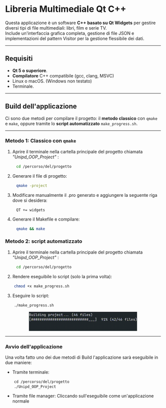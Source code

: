 
# Libreria Multimediale Qt C++

Questa applicazione è un software **C++ basato su Qt Widgets** per gestire diversi tipi di file multimediali: libri, film e serie TV.  
Include un'interfaccia grafica completa, gestione di file JSON e implementazioni del pattern Visitor per la gestione flessibile dei dati.

---

## Requisiti

- **Qt 5 o superiore**.
- **Compilatore** C++ compatibile (gcc, clang, MSVC)
- Linux o macOS. (Windows non testato)
- Terminale.

---

## Build dell'applicazione

Ci sono due metodi per compilare il progetto: il **metodo classico** con `qmake` e `make`, oppure tramite lo **script automatizzato** `make_progress.sh`.

---

### Metodo 1: Classico con `qmake`

1. Aprire il terminale nella cartella principale del progetto chiamata *"Unipd_OOP_Project"* :

```bash
	 cd /percorso/del/progetto
```
2. Generare il file di progetto:
```bash
	 qmake -project
```
3. Modificare manualmente il .pro generato e aggiungere la seguente riga dove si desidera:
```
	 QT += widgets
```
4. Generare il Makefile e compilare:
```bash
	 qmake && make
```
### Metodo 2: script automatizzato
1. Aprire il terminale nella cartella principale del progetto chiamata *"Unipd_OOP_Project"* :
```bash
	 cd /percorso/del/progetto
```
2. Rendere eseguibile lo script (solo la prima volta):
```bash
	chmod +x make_progress.sh
```
3. Eseguire lo script:
```bash
	./make_progress.sh
```
<p align="center">
	<img src="bar.gif" alt="Progress bar make_progress.sh" width="350"/>
</p>


---
### Avvio dell'applicazione
Una volta fatto uno dei due metodi di Build l'applicazione sarà eseguibile in due maniere:
- Tramite terminale:
``` 
	cd /percorso/del/progetto
	./Unipd_OOP_Project
``` 
- Tramite file manager:
	Cliccando sull'eseguibile come un'applicazione normale